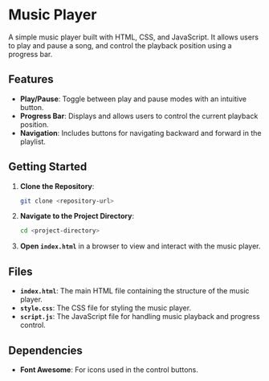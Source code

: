 # Music Player

A simple music player built with HTML, CSS, and JavaScript. It allows users to play and pause a song, and control the playback position using a progress bar.

## Features
- **Play/Pause**: Toggle between play and pause modes with an intuitive button.
- **Progress Bar**: Displays and allows users to control the current playback position.
- **Navigation**: Includes buttons for navigating backward and forward in the playlist.

## Getting Started

1. **Clone the Repository**:
   ```bash
   git clone <repository-url>
   ```

2. **Navigate to the Project Directory**:
   ```bash
   cd <project-directory>
   ```

3. **Open `index.html`** in a browser to view and interact with the music player.

## Files
- **`index.html`**: The main HTML file containing the structure of the music player.
- **`style.css`**: The CSS file for styling the music player.
- **`script.js`**: The JavaScript file for handling music playback and progress control.

## Dependencies
- **Font Awesome**: For icons used in the control buttons.
